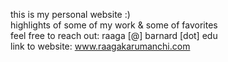 this is my personal website :)   
highlights of some of my work & some of favorites    
feel free to reach out: raaga [@] barnard [dot] edu    
link to website: www.raagakarumanchi.com
